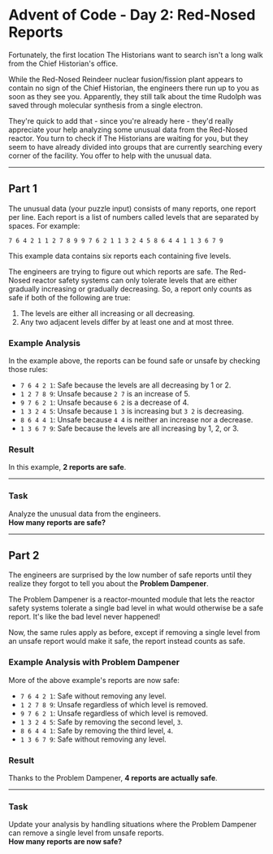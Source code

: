 # Advent of Code - Day 2: Red-Nosed Reports

Fortunately, the first location The Historians want to search isn't a long walk from the Chief Historian's office.

While the Red-Nosed Reindeer nuclear fusion/fission plant appears to contain no sign of the Chief Historian, the engineers there run up to you as soon as they see you. Apparently, they still talk about the time Rudolph was saved through molecular synthesis from a single electron.

They're quick to add that - since you're already here - they'd really appreciate your help analyzing some unusual data from the Red-Nosed reactor. You turn to check if The Historians are waiting for you, but they seem to have already divided into groups that are currently searching every corner of the facility. You offer to help with the unusual data.

---

## Part 1

The unusual data (your puzzle input) consists of many reports, one report per line. Each report is a list of numbers called levels that are separated by spaces. For example:
```
7 6 4 2 1 1 2 7 8 9 9 7 6 2 1 1 3 2 4 5 8 6 4 4 1 1 3 6 7 9
```

This example data contains six reports each containing five levels.

The engineers are trying to figure out which reports are safe. The Red-Nosed reactor safety systems can only tolerate levels that are either gradually increasing or gradually decreasing. So, a report only counts as safe if both of the following are true:

1. The levels are either all increasing or all decreasing.
2. Any two adjacent levels differ by at least one and at most three.

### Example Analysis

In the example above, the reports can be found safe or unsafe by checking those rules:

- `7 6 4 2 1`: Safe because the levels are all decreasing by 1 or 2.
- `1 2 7 8 9`: Unsafe because `2 7` is an increase of 5.
- `9 7 6 2 1`: Unsafe because `6 2` is a decrease of 4.
- `1 3 2 4 5`: Unsafe because `1 3` is increasing but `3 2` is decreasing.
- `8 6 4 4 1`: Unsafe because `4 4` is neither an increase nor a decrease.
- `1 3 6 7 9`: Safe because the levels are all increasing by 1, 2, or 3.

### Result

In this example, **2 reports are safe**.

---

### Task

Analyze the unusual data from the engineers.  
**How many reports are safe?**

---

## Part 2

The engineers are surprised by the low number of safe reports until they realize they forgot to tell you about the **Problem Dampener**.

The Problem Dampener is a reactor-mounted module that lets the reactor safety systems tolerate a single bad level in what would otherwise be a safe report. It's like the bad level never happened!

Now, the same rules apply as before, except if removing a single level from an unsafe report would make it safe, the report instead counts as safe.

### Example Analysis with Problem Dampener

More of the above example's reports are now safe:

- `7 6 4 2 1`: Safe without removing any level.
- `1 2 7 8 9`: Unsafe regardless of which level is removed.
- `9 7 6 2 1`: Unsafe regardless of which level is removed.
- `1 3 2 4 5`: Safe by removing the second level, `3`.
- `8 6 4 4 1`: Safe by removing the third level, `4`.
- `1 3 6 7 9`: Safe without removing any level.

### Result

Thanks to the Problem Dampener, **4 reports are actually safe**.

---

### Task

Update your analysis by handling situations where the Problem Dampener can remove a single level from unsafe reports.  
**How many reports are now safe?**
